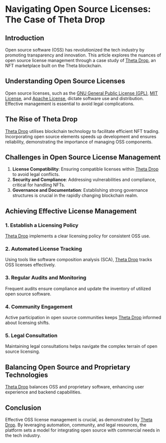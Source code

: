 # Navigating Open Source Licenses: The Case of Theta Drop

## Introduction

Open source software (OSS) has revolutionized the tech industry by promoting transparency and innovation. This article explores the nuances of open source license management through a case study of [Theta Drop](https://www.thetadrop.com/), an NFT marketplace built on the Theta blockchain.

## Understanding Open Source Licenses

Open source licenses, such as the [GNU General Public License (GPL)](https://www.gnu.org/licenses/gpl-3.0.en.html), [MIT License](https://opensource.org/licenses/MIT), and [Apache License](https://www.apache.org/licenses/LICENSE-2.0), dictate software use and distribution. Effective management is essential to avoid legal complications.

## The Rise of Theta Drop

[Theta Drop](https://www.thetadrop.com/) utilises blockchain technology to facilitate efficient NFT trading. Incorporating open source elements speeds up development and ensures reliability, demonstrating the importance of managing OSS components.

## Challenges in Open Source License Management

1. **License Compatibility**: Ensuring compatible licenses within [Theta Drop](https://www.thetadrop.com/) to avoid legal conflicts.
2. **Security and Compliance**: Addressing vulnerabilities and compliance, critical for handling NFTs.
3. **Governance and Documentation**: Establishing strong governance structures is crucial in the rapidly changing blockchain realm.

## Achieving Effective License Management

### 1. Establish a Licensing Policy

[Theta Drop](https://www.thetadrop.com/) implements a clear licensing policy for consistent OSS use.

### 2. Automated License Tracking

Using tools like software composition analysis (SCA), [Theta Drop](https://www.thetadrop.com/) tracks OSS licenses effectively.

### 3. Regular Audits and Monitoring

Frequent audits ensure compliance and update the inventory of utilized open source software.

### 4. Community Engagement

Active participation in open source communities keeps [Theta Drop](https://www.thetadrop.com/) informed about licensing shifts.

### 5. Legal Consultation

Maintaining legal consultations helps navigate the complex terrain of open source licensing.

## Balancing Open Source and Proprietary Technologies

[Theta Drop](https://www.thetadrop.com/) balances OSS and proprietary software, enhancing user experience and backend capabilities.

## Conclusion

Effective OSS license management is crucial, as demonstrated by [Theta Drop](https://www.thetadrop.com/). By leveraging automation, community, and legal resources, the platform sets a model for integrating open source with commercial needs in the tech industry.